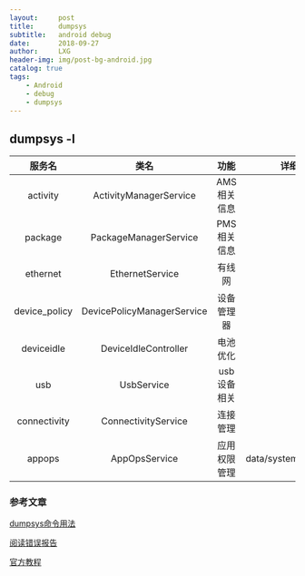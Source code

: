 ```yaml
---
layout:     post
title:      dumpsys
subtitle:   android debug
date:       2018-09-27
author:     LXG
header-img: img/post-bg-android.jpg
catalog: true
tags:
    - Android
    - debug
    - dumpsys
---
```


## dumpsys -l


| 服务名          | 类名                                | 功能               | 详细信息        |
|:---------------:|:------------------------------:|:----------------:|:----------------:|
| activity       | ActivityManagerService | AMS相关信息 |
| package     | PackageManagerService | PMS相关信息 |
| ethernet     | EthernetService | 有线网 |
| device_policy     | DevicePolicyManagerService | 设备管理器 |
| deviceidle     | DeviceIdleController | 电池优化 |
| usb     | UsbService | usb设备相关 |
| connectivity     | ConnectivityService | 连接管理 |
| appops     | AppOpsService | 应用权限管理 | data/system/appops.xml |



### 参考文章

[dumpsys命令用法](http://gityuan.com/2016/05/14/dumpsys-command/)

[阅读错误报告](https://source.android.google.cn/setup/read-bug-reports)

[官方教程](https://developer.android.com/studio/command-line/dumpsys)

